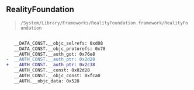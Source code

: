 ## RealityFoundation

> `/System/Library/Frameworks/RealityFoundation.framework/RealityFoundation`

```diff

   __DATA_CONST.__objc_selrefs: 0xd08
   __DATA_CONST.__objc_protorefs: 0x78
   __AUTH_CONST.__auth_got: 0x76e8
-  __AUTH_CONST.__auth_ptr: 0x2d28
+  __AUTH_CONST.__auth_ptr: 0x2c38
   __AUTH_CONST.__const: 0x82d28
   __AUTH_CONST.__objc_const: 0xfca0
   __AUTH.__objc_data: 0x528

```
